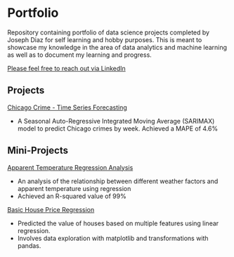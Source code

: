# Portfolio

Repository containing portfolio of data science projects completed by Joseph Diaz for self learning and hobby purposes.
This is meant to showcase my knowledge in the area of data analytics and machine learning as well as to document my learning
and progress.

[Please feel free to reach out via LinkedIn](https://www.linkedin.com/in/jsphdiaz/)

## Projects

[Chicago Crime - Time Series Forecasting](https://nbviewer.jupyter.org/github/jsphdiaz/Portfolio/blob/master/Portfolio/Time%20Series%20-%20Chicago%20Crime/Chicago%20Crime%20Forecasting.ipynb)
  - A Seasonal Auto-Regressive Integrated Moving Average (SARIMAX) model to predict Chicago crimes by week. Achieved a MAPE of 4.6%
 

## Mini-Projects

[Apparent Temperature Regression Analysis](https://github.com/jsphdiaz/Portfolio/blob/master/Portfolio/mini_projects/Apparent%20Temprature/Apparent%20Temperature%20Regression.ipynb)
  - An analysis of the relationship between different weather factors and apparent temperature using regression
  - Achieved an R-squared value of 99%


[Basic House Price Regression](https://github.com/jsphdiaz/Portfolio/blob/master/Portfolio/mini_projects/House%20Prices/Housing%20Price%20Linear%20Regression.ipynb)
  - Predicted the value of houses based on multiple features using linear regression.
  - Involves data exploration with matplotlib and transformations with pandas.

